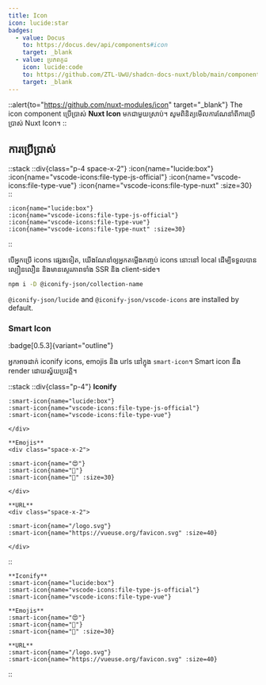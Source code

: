 ```yaml
---
title: Icon
icon: lucide:star
badges:
  - value: Docus
    to: https://docus.dev/api/components#icon
    target: _blank
  - value: ប្រភពកូដ
    icon: lucide:code
    to: https://github.com/ZTL-UwU/shadcn-docs-nuxt/blob/main/components/content/Icon.vue
    target: _blank
---
```


::alert{to="https://github.com/nuxt-modules/icon" target="_blank"}
The icon component ប្រើប្រាស់ **Nuxt Icon** មកជាមួយស្រាប់។ សូមពិនិត្យមើលការណែនាំពីការប្រើប្រាស់ Nuxt Icon។
::

## ការប្រើប្រាស់

::stack
  ::div{class="p-4 space-x-2"}
    :icon{name="lucide:box"}
    :icon{name="vscode-icons:file-type-js-official"}
    :icon{name="vscode-icons:file-type-vue"}
    :icon{name="vscode-icons:file-type-nuxt" :size=30}
  ::

  ```mdc
  :icon{name="lucide:box"}
  :icon{name="vscode-icons:file-type-js-official"}
  :icon{name="vscode-icons:file-type-vue"}
  :icon{name="vscode-icons:file-type-nuxt" :size=30}
  ```
::

បើអ្នកប្រើ icons ផ្សេងទៀត, យើងណែនាំឲ្យអ្នកតម្លើងកញ្ចប់ icons នោះនៅ local ដើម្បីទទួលបានល្បឿនលឿន និងមានស្ថេរភាពទាំង SSR និង client-side។

```bash [Terminal]
npm i -D @iconify-json/collection-name
```

`@iconify-json/lucide` and `@iconify-json/vscode-icons` are installed by default.

### Smart Icon

:badge[0.5.3]{variant="outline"}

អ្នកអាចដាក់ iconify icons, emojis និង urls នៅក្នុង `smart-icon`។ Smart icon នឹង render ដោយស្វ័យប្រវត្តិ។

::stack
  ::div{class="p-4"}
    **Iconify**
    <div class="space-x-2">

    :smart-icon{name="lucide:box"}
    :smart-icon{name="vscode-icons:file-type-js-official"}
    :smart-icon{name="vscode-icons:file-type-vue"}

    </div>

    **Emojis**
    <div class="space-x-2">

    :smart-icon{name="😍"}
    :smart-icon{name="🚀"}
    :smart-icon{name="🎉" :size=30}

    </div>

    **URL**
    <div class="space-x-2">

    :smart-icon{name="/logo.svg"}
    :smart-icon{name="https://vueuse.org/favicon.svg" :size=40}

    </div>
  ::

  ```mdc
  **Iconify**
  :smart-icon{name="lucide:box"}
  :smart-icon{name="vscode-icons:file-type-js-official"}
  :smart-icon{name="vscode-icons:file-type-vue"}

  **Emojis**
  :smart-icon{name="😍"}
  :smart-icon{name="🚀"}
  :smart-icon{name="🎉" :size=30}

  **URL**
  :smart-icon{name="/logo.svg"}
  :smart-icon{name="https://vueuse.org/favicon.svg" :size=40}
  ```
::

